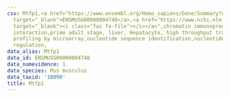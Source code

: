 ```yaml
---
csv: Mtfp1,<a href="https://www.ensembl.org/Homo_sapiens/Gene/Summary?db=core;g=ENSMUSG00000004748"
  target="_blank">ENSMUSG00000004748</a>,<a href="https://www.ncbi.nlm.nih.gov/pubmed/23834426"
  target="_blank"><i class="fas fa-file"></i></a>",chromatin immunoprecipitation assay,direct
  interaction,prime adult stage, liver, Hepatocyte, high throughput transcription
  profiling by microarray,nucleotide sequence identification,nucleotide sequence identification,transcriptional
  regulation,
data_alias: Mtfp1
data_id: ENSMUSG00000004748
data_numevidence: 1
data_species: Mus musculus
data_taxid: '10090'
title: Mtfp1
---
```

